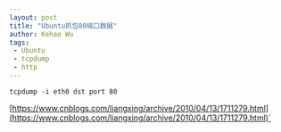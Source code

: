 ```yaml
---
layout: post
title: "Ubuntu抓包80端口数据"
author: Kehao Wu
tags:
 - Ubuntu
 - tcpdump
 - http
---
```




```
tcpdump -i eth0 dst port 80 
```

[https://www.cnblogs.com/liangxing/archive/2010/04/13/1711279.html](https://www.cnblogs.com/liangxing/archive/2010/04/13/1711279.html)`